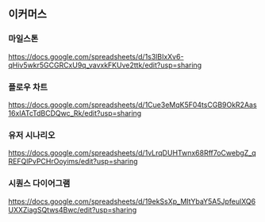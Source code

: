 ## 이커머스

### 마일스톤
https://docs.google.com/spreadsheets/d/1s3lBIxXv6-qHiv5wkr5GCGRCxU9q_vavxkFKUve2ttk/edit?usp=sharing

### 플로우 차트
https://docs.google.com/spreadsheets/d/1Cue3eMqK5F04tsCGB9OkR2Aas16xIATcTdBCDQwc_Rk/edit?usp=sharing

### 유저 시나리오
https://docs.google.com/spreadsheets/d/1vLrqDUHTwnx68Rff7oCwebgZ_qREFQlPvPCHrOoyims/edit?usp=sharing

### 시퀀스 다이어그램
https://docs.google.com/spreadsheets/d/19ekSsXp_MItYbaY5A5JpfeulXQ6UXXZiagSQtws4Bwc/edit?usp=sharing

